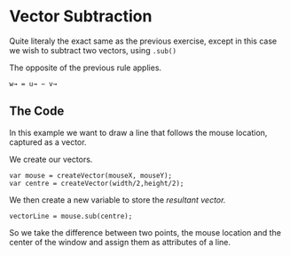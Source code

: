 # Vector Subtraction
Quite literaly the exact same as the previous exercise, except in this case we wish to subtract two vectors, using `.sub()`

The opposite of the previous rule applies.

```
w→ = u→ − v→
```

## The Code
In this example we want to draw a line that follows the mouse location, captured as a vector.

We create our vectors.

```
var mouse = createVector(mouseX, mouseY);
var centre = createVector(width/2,height/2);
```

We then create a new variable to store the _resultant vector._

```
vectorLine = mouse.sub(centre);
```

So we take the difference between two points, the mouse location and the center of the window and assign them as attributes of a line.
